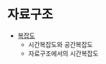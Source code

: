 # 자료구조

- [복잡도](https://github.com/HanKwanJin/CS_Study/blob/main/DataStructure/복잡도.md)
    - 시간복잡도와 공간복잡도
    - 자료구조에서의 시간복잡도